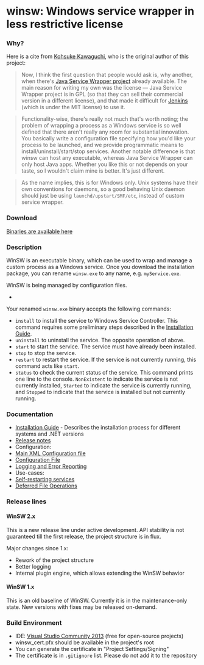 winsw: Windows service wrapper in less restrictive license
=========================

### Why?

Here is a cite from [Kohsuke Kawaguchi](https://github.com/kohsuke/), who is the original author of this project:

> Now, I think the first question that people would ask is, why another, when there's [Java Service Wrapper project](http://wrapper.tanukisoftware.org/doc/english/download.jsp) already available. 
The main reason for writing my own was the license — Java Service Wrapper project is in GPL (so that they can sell their commercial version in a different license), and that made it difficult for [Jenkins](http://jenkins-ci.org/) (which is under the MIT license) to use it.

> Functionality-wise, there's really not much that's worth noting; the problem of wrapping a process as a Windows service is so well defined that there aren't really any room for substantial innovation. 
You basically write a configuration file specifying how you'd like your process to be launched, and we provide programmatic means to install/uninstall/start/stop services. 
Another notable difference is that winsw can host any executable, whereas Java Service Wrapper can only host Java apps. 
Whether you like this or not depends on your taste, so I wouldn't claim mine is better. 
It's just different.

> As the name implies, this is for Windows only. 
Unix systems have their own conventions for daemons, so a good behaving Unix daemon should just be using `launchd/upstart/SMF/etc`, instead of custom service wrapper.

### Download
[Binaries are available here](http://repo.jenkins-ci.org/releases/com/sun/winsw/winsw/)

### Description

WinSW is an executable binary, which can be used to wrap and manage a custom process as a Windows service.
Once you download the installation package, you can rename `winsw.exe` to any name, e.g. `myService.exe`.

WinSW is being managed by configuration files. 

* 

Your renamed `winsw.exe` binary accepts the following commands:

* `install` to install the service to Windows Service Controller.
  This command requires some preliminary steps described in the [Installation Guide](doc/installation.md).
* `uninstall` to uninstall the service. The opposite operation of above.
* `start` to start the service. The service must have already been installed.
* `stop` to stop the service.
* `restart` to restart the service. If the service is not currently running, this command acts like `start`.
* `status` to check the current status of the service. This command prints one line to the console. `NonExistent` to indicate the service is not currently installed, `Started` to indicate the service is currently running, and `Stopped` to indicate that the service is installed but not currently running.

### Documentation

* [Installation Guide](doc/installation.md) - Describes the installation process for different systems and .NET versions
* [Release notes](CHANGELOG.md)
* Configuration:
 * [Main XML Configuration file](doc/xmlConfigFile.md)
 * [Configuration File](doc/xmlConfigFile.md)
 * [Logging and Error Reporting](doc/loggingAndErrorReporting.md)
* Use-cases:
 * [Self-restarting services](doc/selfRestartingService.md)
 * [Deferred File Operations](doc/deferredFileOperations.md)

### Release lines

#### WinSW 2.x

This is a new release line under active development.
API stability is not guaranteed till the first release, the project structure is in flux.

Major changes since 1.x:
* Rework of the project structure
* Better logging
* Internal plugin engine, which allows extending the WinSW behavior

#### WinSW 1.x

This is an old baseline of WinSW.
Currently it is in the maintenance-only state.
New versions with fixes may be released on-demand.

### Build Environment

* IDE: [Visual Studio Community 2013](http://www.visualstudio.com/en-us/news/vs2013-community-vs.aspx) (free for open-source projects)
* winsw_cert.pfx should be available in the project's root
 * You can generate the certificate in "Project Settings/Signing"
 * The certificate is in <code>.gitignore</code> list. Please do not add it to the repository
